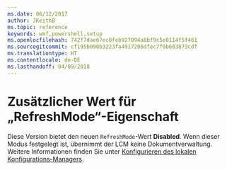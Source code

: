 ```yaml
---
ms.date: 06/12/2017
author: JKeithB
ms.topic: reference
keywords: wmf,powershell,setup
ms.openlocfilehash: 742f7dae67ec8feb927094a8bf9c5e0114f5f461
ms.sourcegitcommit: cf195b090b3223fa4917206dfec7f0b603873cdf
ms.translationtype: HT
ms.contentlocale: de-DE
ms.lasthandoff: 04/09/2018
---
```

# <a name="additional-value-for-refreshmode-property"></a>Zusätzlicher Wert für „RefreshMode“-Eigenschaft

Diese Version bietet den neuen `RefreshMode`-Wert **Disabled**. Wenn dieser Modus festgelegt ist, übernimmt der LCM keine Dokumentverwaltung. Weitere Informationen finden Sie unter [Konfigurieren des lokalen Konfigurations-Managers](https://msdn.microsoft.com/powershell/dsc/metaconfig).